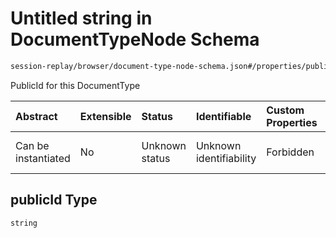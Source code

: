 # Untitled string in DocumentTypeNode Schema

```txt
session-replay/browser/document-type-node-schema.json#/properties/publicId
```

PublicId for this DocumentType

| Abstract            | Extensible | Status         | Identifiable            | Custom Properties | Additional Properties | Access Restrictions | Defined In                                                                                                              |
| :------------------ | :--------- | :------------- | :---------------------- | :---------------- | :-------------------- | :------------------ | :---------------------------------------------------------------------------------------------------------------------- |
| Can be instantiated | No         | Unknown status | Unknown identifiability | Forbidden         | Allowed               | none                | [document-type-node-schema.json\*](../out/session-replay/browser/document-type-node-schema.json "open original schema") |

## publicId Type

`string`

